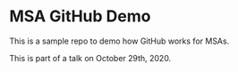 # MSA GitHub Demo 

This is a sample repo to demo how GitHub works for MSAs.

This is part of a talk on October 29th, 2020.
